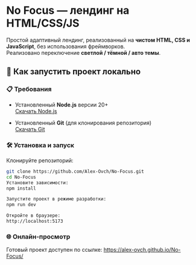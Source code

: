# No Focus — лендинг на HTML/CSS/JS

Простой адаптивный лендинг, реализованный на **чистом HTML, CSS и JavaScript**, без использования фреймворков.  
Реализовано переключение **светлой / тёмной / авто темы**.

## 🚀 Как запустить проект локально

### 📋 Требования

- Установленный **Node.js** версии 20+  
  [Скачать Node.js](https://nodejs.org/en)

- Установленный **Git** (для клонирования репозитория)  
  [Скачать Git](https://git-scm.com/)

### 🛠️ Установка и запуск

Клонируйте репозиторий:

```bash
git clone https://github.com/Alex-Ovch/No-Focus.git
cd No-Focus
Установите зависимости:
npm install

Запустите проект в режиме разработки:
npm run dev

Откройте в браузере:
http://localhost:5173
```

### 🌐 Онлайн-просмотр
Готовый проект доступен по ссылке:
https://alex-ovch.github.io/No-Focus/
